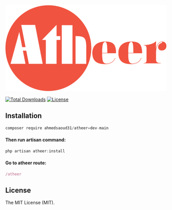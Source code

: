 ![Atheeer.png](https://github.com/ahmedsaoud31/atheer/blob/main/public/atheer_public/static/logo-orange.svg?raw=true&v=2)

[![Total Downloads](https://img.shields.io/packagist/dt/ahmedsaoud31/atheer)](https://packagist.org/packages/ahmedsaoud31/atheer)
[![License](https://img.shields.io/npm/l/laravel-permission-to-vuejs)](https://en.wikipedia.org/wiki/MIT_License)

## Installation

```jsx
composer require ahmedsaoud31/atheer=dev-main
```
#### Then run artisan command:

```jsx
php artisan atheer:install
```

#### Go to atheer route:
```jsx
/atheer
```

## License

The MIT License (MIT).

